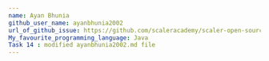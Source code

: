 ```yaml
---
name: Ayan Bhunia
github_user_name: ayanbhunia2002
url_of_github_issue: https://github.com/scaleracademy/scaler-open-source-september-challenge/issues/208
My_favourite_programming_language: Java
Task 14 : modified ayanbhunia2002.md file
---
```

